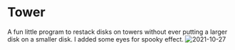 # Tower
A fun little program to restack disks on towers without ever putting a larger disk on a smaller disk. I added some eyes for spooky effect.
![2021-10-27](https://user-images.githubusercontent.com/88862050/139155797-e56daf98-c105-4a7f-901d-58fa29577489.png)
